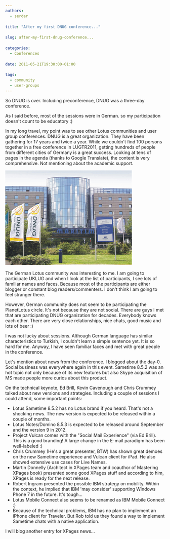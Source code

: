 ```yaml
---
authors:
  - serdar

title: "After my first DNUG conference..."

slug: after-my-first-dnug-conference...

categories:
  - Conferences

date: 2011-05-21T19:30:00+01:00

tags:
  - community
  - user-groups
---
```


So DNUG is over. Including preconference, DNUG was a three-day conference.

As I said before, most of the sessions were in German. so my participation doesn't count to be educatory :)
<!-- more -->
In my long travel, my point was to see other Lotus communities and user group conferences. DNUG is a great organization. They have been gathering for 17 years and twice a year. While we couldn't find 100 persons together in a free conference in LUGTR2011, getting hundreds of people from different cities of Germany is a great success. Looking at tens of pages in the agenda (thanks to Google Translate), the content is very comprehensive. Not mentioning about the academic support.

![Image:After my first DNUG conference...](../../images/imported/after-my-first-dnug-conference-M2.jpeg)

The German Lotus community was interesting to me. I am going to participate UKLUG and when I look at the list of participants, I see lots of familiar names and faces. Because most of the participants are either blogger or constant blog readers/commenters. I don't think I am going to feel stranger there.

However, German community does not seem to be participating the PlanetLotus circle. It's not because they are not social. There are guys I met that are participating DNUG organization for decades. Everybody knows each other. There are very close relationships, nice chats, good music and lots of beer :)

I was not lucky about sessions. Although German language has similar characteristics to Turkish, I couldn't learn a simple sentence yet. It is so hard for me. Anyway, I have seen familiar faces and met with great people in the conference.

Let's mention about news from the conference. I blogged about the day-0. Social business was everywhere again in this event. Sametime 8.5.2 was an hot topic not only because of its new features but also Skype acquisition of MS made people more curios about this product.

On the technical keynote, Ed Brill, Kevin Cavenough and Chris Crummey talked about new versions and strategies. Including a couple of sessions I could attend, some important points:

- Lotus Sametime 8.5.2 has no Lotus brand if you heard. That's not a shocking news. The new version is expected to be released within a couple of months.
- Lotus Notes/Domino 8.5.3 is expected to be released around September and the version 9 in 2012.
- Project Vulcan comes with the "Social Mail Experience" (via Ed Brill). This is a good branding! A large change in the E-mail paradigm has been well-labeled :)
- Chris Crummey (He's a great presenter, BTW) has shown great demoes on the new Sametime experience and Vulcan client for iPad. He also showed extensive use cases for Live Names.
- Martin Donnelly (Architect in XPages team and coauthor of Mastering XPages book) presented some good XPages stuff and according to him, XPages is ready for the next release.
- Robert Ingram presented the possible IBM strategy on mobility. Within the context, he implied that IBM 'may consider' supporting Windows Phone 7 in the future. It's tough...
- Lotus Mobile Connect also seems to be renamed as IBM Mobile Connect :)
- Because of the technical problems, IBM has no plan to implement an iPhone client for Traveler. But Rob told us they found a way to implement Sametime chats with a native application.

I will blog another entry for XPages news...

